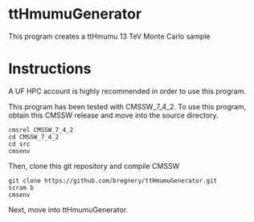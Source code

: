 ttHmumuGenerator
================

This program creates a ttHmumu 13 TeV Monte Carlo sample

Instructions
============

A UF HPC account is highly recommended in order to use this program.

This program has been tested with CMSSW_7_4_2. To use this program, obtain this CMSSW release and move into the source directory.

    cmsrel CMSSW_7_4_2
    cd CMSSW_7_4_2
    cd src
    cmsenv
  
Then, clone this git repository and compile CMSSW

    git clone https://github.com/bregnery/ttHmumuGenerator.git
    scram b
    cmsenv
  
Next, move into ttHmumuGenerator.
